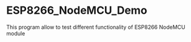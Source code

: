 # ESP8266_NodeMCU_Demo
This program allow to test different functionality of ESP8266 NodeMCU module
